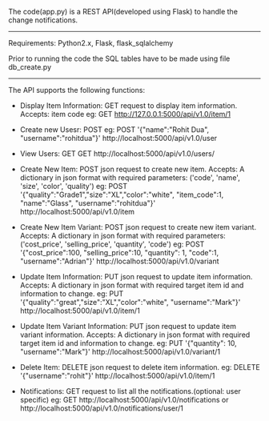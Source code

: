 The code(app.py) is a REST API(developed using Flask) to handle the change notifications.
 
--------------------------------------------------------

Requirements:
Python2.x, Flask, flask_sqlalchemy


Prior to running the code the SQL tables have to be made using file db_create.py

--------------------------------------------------------

The API supports the following functions:

* Display Item Information:
  GET request to display item information.
  Accepts: item code
  eg: GET http://127.0.0.1:5000/api/v1.0/item/1

* Create new Usesr:
  POST
  eg: POST '{"name":"Rohit Dua", "username":"rohitdua"}'  http://localhost:5000/api/v1.0/user

* View Users:
  GET
  GET http://localhost:5000/api/v1.0/users/

* Create New Item:
  POST json request to create new item.
  Accepts: A dictionary in json format with required parameters: ('code', 'name', 'size', 'color', 'quality')
  eg: POST '{"quality":"Grade1","size":"XL","color":"white", "item_code":1, "name":"Glass", "username":"rohitdua"}'  http://localhost:5000/api/v1.0/item


* Create New Item Variant:
  POST json request to create new item variant.
  Accepts: A dictionary in json format with required parameters: ('cost_price', 'selling_price', 'quantity', 'code')
  eg: POST '{"cost_price":100, "selling_price":10, "quantity": 1, "code":1, "username":"Adrian"}'  http://localhost:5000/api/v1.0/variant

* Update Item Information:
  PUT json request to update item information.
  Accepts: A dictionary in json format with required target item id and information to change.
  eg: PUT '{"quality":"great","size":"XL","color":"white", "username":"Mark"}' http://localhost:5000/api/v1.0/item/1

* Update Item Variant Information:
  PUT json request to update item variant information.
  Accepts: A dictionary in json format with required target item id and information to change.
  eg: PUT '{"quantity": 10, "username":"Mark"}' http://localhost:5000/api/v1.0/variant/1

* Delete Item:
  DELETE json request to delete item information.
  eg: DELETE '{"username":"rohit"}' http://localhost:5000/api/v1.0/item/1

* Notifications:
  GET request to list all the notifications.(optional: user specific)
  eg: GET http://localhost:5000/api/v1.0/notifications  or http://localhost:5000/api/v1.0/notifications/user/1



